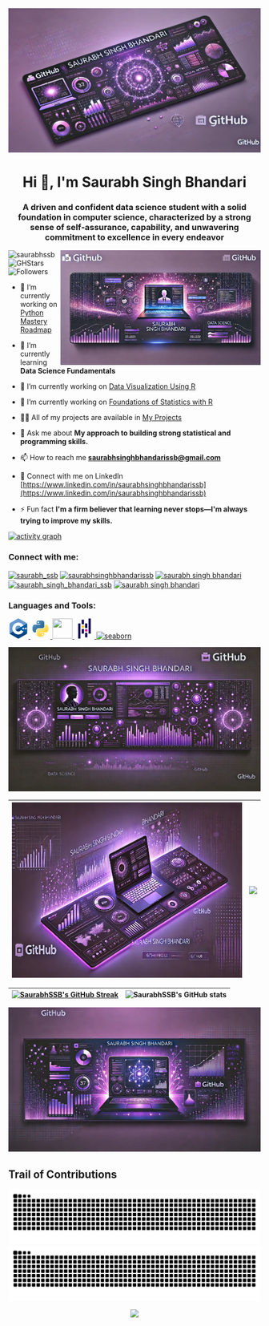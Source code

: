 <a href="https://linktr.ee/Saurabh_Singh_Bhandari_SSB">
  <img src="https://raw.githubusercontent.com/SaurabhSSB/SaurabhSSB/main/Image.webp" alt="Logo">
</a>
<h1 align="center">Hi 👋, I'm Saurabh Singh Bhandari</h1>
<h3 align="center">A driven and confident data science student with a solid foundation in computer science, characterized by a strong sense of self-assurance, capability, and unwavering commitment to excellence in every endeavor</h3>

<a href="https://linktr.ee/Saurabh_Singh_Bhandari_SSB" target="_blank">
  <img align="right" alt="Data Scientist" width="400" src="https://raw.githubusercontent.com/SaurabhSSB/SaurabhSSB/main/Final%20(2).webp">
</a>

<p align="left">
  <img src="https://komarev.com/ghpvc/?username=saurabhssb&label=Profile%20views&color=0e75b6&style=flat" alt="saurabhssb" />
  <img src="https://img.shields.io/github/stars/SaurabhSSB" alt="GHStars" />
  <img src="https://img.shields.io/github/followers/SaurabhSSB" alt="Followers" />
</p>

- 🔭 I’m currently working on [Python Mastery Roadmap](https://github.com/SaurabhSSB/Python-Mastery-Roadmap)

- 🌱 I’m currently learning **Data Science Fundamentals**

- 🔭 I’m currently working on [Data Visualization Using R](https://github.com/SaurabhSSB/Data-Visualisation-in-R)

- 🔭 I’m currently working on [Foundations of Statistics with R](https://github.com/SaurabhSSB/Statistics-with-R)

- 👨‍💻 All of my projects are available in [My Projects](https://linktr.ee/Saurabh_Singh_Bhandari_SSB)

<!--- 📝 I regularly write articles on [https://medium.com/@saurabhsinghbhandarissb](https://medium.com/@saurabhsinghbhandarissb)-->

- 💬 Ask me about **My approach to building strong statistical and programming skills.**

- 📫 How to reach me **saurabhsinghbhandarissb@gmail.com**

- 📇 Connect with me on LinkedIn [https://www.linkedin.com/in/saurabhsinghbhandarissb](https://www.linkedin.com/in/saurabhsinghbhandarissb)

- ⚡ Fun fact **I'm a firm believer that learning never stops—I'm always trying to improve my skills.**

[![activity graph](https://github-readme-activity-graph.vercel.app/graph?username=SaurabhSSB&theme=merko&custom_title=My%20Contributions%20in%20the%20Past%20Month%20📊&hide_border=true&point=FFFFFF&days=39&v=2)](https://github.com/SaurabhSSB)

<!--[![activity graph](https://github-readme-activity-graph.vercel.app/graph?username=SaurabhSSB&theme=merko&custom_title=The%20Last%20111%20Days:%20A%20Journey%20of%20Consistent%20Contribution!%20⚡&hide_border=true&point=FFFFFF&days=92&v=2)](https://github.com/SaurabhSSB)-->

<!--[![activity graph](https://github-readme-activity-graph.vercel.app/graph?username=SaurabhSSB&theme=merko&custom_title=My%20Last%2050%20Days%20of%20Contribution&hide_border=true&point=FFFFFF&days=50&v=2)](https://github.com/SaurabhSSB)-->
<!--<img width="800" src="https://github-readme-activity-graph.vercel.app/graph?username=SaurabhSSB&theme=github-compact&hide_border=true&area=true&v=2" />-->

<h3 align="left">Connect with me:</h3>
<p align="left">
<a href="https://x.com/saurabh_ssb" target="blank"><img align="center" src="https://github.com/SaurabhSSB/SaurabhSSB/blob/main/Twitter_.avif" alt="saurabh_ssb" height="30" width="40" /></a>
<a href="https://linkedin.com/in/saurabhsinghbhandarissb" target="blank"><img align="center" src="https://raw.githubusercontent.com/rahuldkjain/github-profile-readme-generator/master/src/images/icons/Social/linked-in-alt.svg" alt="saurabhsinghbhandarissb" height="30" width="40" /></a>
<!--<a href="https://kaggle.com/saurabhsinghbhandari" target="blank"><img align="center" src="https://raw.githubusercontent.com/rahuldkjain/github-profile-readme-generator/master/src/images/icons/Social/kaggle.svg" alt="saurabhsinghbhandari" height="30" width="40" /></a>-->
<a href="https://fb.com/saurabh singh bhandari" target="blank"><img align="center" src="https://raw.githubusercontent.com/rahuldkjain/github-profile-readme-generator/master/src/images/icons/Social/facebook.svg" alt="saurabh singh bhandari" height="30" width="40" /></a>
<a href="https://instagram.com/saurabh_singh_bhandari_ssb" target="blank"><img align="center" src="https://raw.githubusercontent.com/rahuldkjain/github-profile-readme-generator/master/src/images/icons/Social/instagram.svg" alt="saurabh_singh_bhandari_ssb" height="30" width="40" /></a>
<!--<a href="https://medium.com/@saurabhsinghbhandarissb" target="blank"><img align="center" src="https://raw.githubusercontent.com/rahuldkjain/github-profile-readme-generator/master/src/images/icons/Social/medium.svg" alt="@saurabhsinghbhandarissb" height="30" width="40" /></a>-->
<a href="https://www.youtube.com/c/saurabh singh bhandari" target="blank"><img align="center" src="https://raw.githubusercontent.com/rahuldkjain/github-profile-readme-generator/master/src/images/icons/Social/youtube.svg" alt="saurabh singh bhandari" height="30" width="40" /></a>
<!--<a href="https://www.leetcode.com/saurabhsinghbhandarissb" target="blank"><img align="center" src="https://raw.githubusercontent.com/rahuldkjain/github-profile-readme-generator/master/src/images/icons/Social/leet-code.svg" alt="saurabhsinghbhandarissb" height="30" width="40" /></a>-->
</p>



<h3 align="left">Languages and Tools:</h3>
<p align="left"> <a href="https://www.w3schools.com/cpp/" target="_blank" rel="noreferrer"> <img src="https://raw.githubusercontent.com/devicons/devicon/master/icons/cplusplus/cplusplus-original.svg" alt="cplusplus" width="40" height="40"/> </a> <a href="https://www.python.org" target="_blank" rel="noreferrer"> <img src="https://raw.githubusercontent.com/devicons/devicon/master/icons/python/python-original.svg" alt="python" width="40" height="40"/> </a> <a href="https://www.w3schools.com/R/" target="_blank" rel="noreferrer"> <img src="https://upload.wikimedia.org/wikipedia/commons/1/1b/R_logo.svg" alt=""R: A language and environment for statistical computing and graphics." width="40" height="40"/>
<a href="https://pandas.pydata.org/" target="_blank" rel="noreferrer"> <img src="https://raw.githubusercontent.com/devicons/devicon/2ae2a900d2f041da66e950e4d48052658d850630/icons/pandas/pandas-original.svg" alt="pandas" width="40" height="40"/> </a> <a href="https://seaborn.pydata.org/" target="_blank" rel="noreferrer"> <img src="https://seaborn.pydata.org/_images/logo-mark-lightbg.svg" alt="seaborn" width="40" height="40"/> </a> </p>

[![logo](https://github.com/SaurabhSSB/SaurabhSSB/blob/main/Final.webp)](https://linktr.ee/Saurabh_Singh_Bhandari_SSB)

<!--
<p>
  <img align="left" src="https://github-readme-stats.vercel.app/api/top-langs?username=saurabhssb&show_icons=true&locale=en&layout=compact&v=1" alt="Top Languages" />
</p>
<p>
  <img align="center" src="https://github-readme-stats.vercel.app/api?username=saurabhssb&show_icons=true&locale=en&v=1" alt="GitHub Stats" />
</p>
<p>
  <img align="center" src="https://github-readme-streak-stats.herokuapp.com/?user=saurabhssb&v=1" alt="GitHub Streak" />
</p>
-->
<!--
<div align="center">
  <img src="https://github-readme-stats.vercel.app/api?username=SaurabhSSB&theme=aura&hide_border=true&include_all_commits=true&count_private=true" width="55%" /> </br>
  <img src="https://github-readme-streak-stats.herokuapp.com/?user=SaurabhSSB&theme=aura&hide_border=true" width="50%" />
  <img src="https://github-readme-stats.vercel.app/api/top-langs/?username=SaurabhSSB&theme=aura&hide_border=true&include_all_commits=true&count_private=true&layout=compact" width="36%" /> </br>
  <p align="left"> <a href="https://github.com/ryo-ma/github-profile-trophy"><img src="https://github-profile-trophy.vercel.app/?username=SauarabhSSB" alt="SaurabhSSB" /></a> </p>
</div>
-->

| <a href="https://linktr.ee/Saurabh_Singh_Bhandari_SSB"><img src="https://github.com/SaurabhSSB/SaurabhSSB/blob/main/Professional.webp" alt="SaurabhSSB" height="350px" /></a> | <img src="https://github-readme-stats.vercel.app/api/top-langs/?username=SaurabhSSB&layout=donut-vertical&theme=radical&v=1" height="350px"/> |
|-------------------------------------------------------|-----------------------------------|


| [![SaurabhSSB's GitHub Streak](https://streak-stats.demolab.com?user=SaurabhSSB&theme=radical&exclude_days=Sat&v=2)](https://linktr.ee/Saurabh_Singh_Bhandari_SSB) | ![SaurabhSSB's GitHub stats](https://github-readme-stats.vercel.app/api?username=SaurabhSSB&show_icons=true&theme=radical&rank_icon=github&v=1) |
|-------------------------------------------------------|-----------------------------------|

[![logo](https://github.com/SaurabhSSB/SaurabhSSB/blob/main/Banner.webp)](https://linktr.ee/Saurabh_Singh_Bhandari_SSB)

## **Trail of Contributions**

<div align="center">
  <img src="https://raw.githubusercontent.com/SaurabhSSB/SaurabhSSB/refs/heads/output/github-contribution-grid-snake-dark.svg#gh-dark-mode-only" alt="snake gif"/>
  <img src="https://github.com/SaurabhSSB/SaurabhSSB/blob/output/github-contribution-grid-snake.svg#gh-light-mode-only" alt="snake gif"/>
</div>

<p align="center">
  <a href="https://linktr.ee/Saurabh_Singh_Bhandari_SSB">
    <img src="https://capsule-render.vercel.app/api?type=waving&color=gradient&height=100&section=footer"/>
  </a>
</p>
